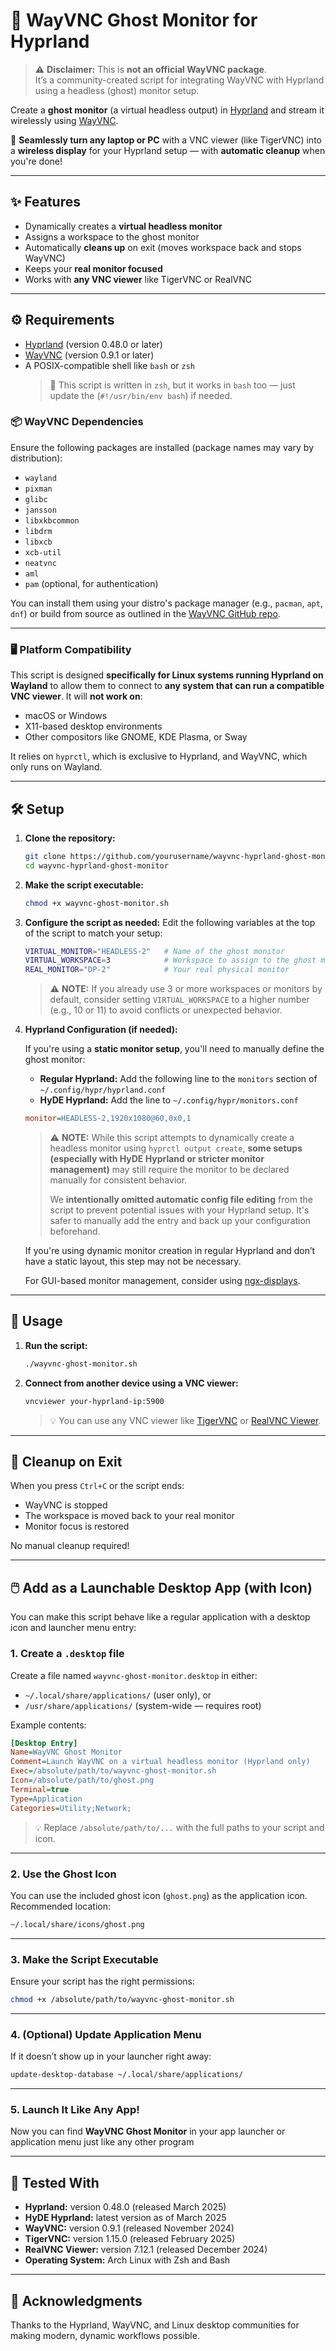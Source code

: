 # 👻 WayVNC Ghost Monitor for Hyprland

> ⚠️ **Disclaimer:** This is **not an official WayVNC package**.  
> It’s a community-created script for integrating WayVNC with Hyprland using a headless (ghost) monitor setup.

Create a **ghost monitor** (a virtual headless output) in [Hyprland](https://github.com/hyprwm/Hyprland) and stream it wirelessly using [WayVNC](https://github.com/any1/wayvnc).

👻 **Seamlessly turn any laptop or PC** with a VNC viewer (like TigerVNC) into a **wireless display** for your Hyprland setup — with **automatic cleanup** when you're done!

---

## ✨ Features

- Dynamically creates a **virtual headless monitor**
- Assigns a workspace to the ghost monitor
- Automatically **cleans up** on exit (moves workspace back and stops WayVNC)
- Keeps your **real monitor focused**
- Works with **any VNC viewer** like TigerVNC or RealVNC

---

## ⚙️ Requirements

- [Hyprland](https://github.com/hyprwm/Hyprland) (version 0.48.0 or later)
- [WayVNC](https://github.com/any1/wayvnc) (version 0.9.1 or later)
- A POSIX-compatible shell like `bash` or `zsh`  
  > 📝 This script is written in `zsh`, but it works in `bash` too — just update the (`#!/usr/bin/env bash`) if needed.

### 📦 WayVNC Dependencies

Ensure the following packages are installed (package names may vary by distribution):

- `wayland`
- `pixman`
- `glibc`
- `jansson`
- `libxkbcommon`
- `libdrm`
- `libxcb`
- `xcb-util`
- `neatvnc`
- `aml`
- `pam` (optional, for authentication)

You can install them using your distro's package manager (e.g., `pacman`, `apt`, `dnf`) or build from source as outlined in the [WayVNC GitHub repo](https://github.com/any1/wayvnc#dependencies).

---

### 🖥️ Platform Compatibility

This script is designed **specifically for Linux systems running Hyprland on Wayland** to allow them to connect to **any system that can run a compatible VNC viewer**. It will **not work on**:

- macOS or Windows
- X11-based desktop environments
- Other compositors like GNOME, KDE Plasma, or Sway

It relies on `hyprctl`, which is exclusive to Hyprland, and WayVNC, which only runs on Wayland.

---

## 🛠️ Setup

1. **Clone the repository:**
   ```bash
   git clone https://github.com/yourusername/wayvnc-hyprland-ghost-monitor.git
   cd wayvnc-hyprland-ghost-monitor
   ```

2. **Make the script executable:**
   ```bash
   chmod +x wayvnc-ghost-monitor.sh
   ```

3. **Configure the script as needed:**
   Edit the following variables at the top of the script to match your setup:
   ```sh
   VIRTUAL_MONITOR="HEADLESS-2"   # Name of the ghost monitor
   VIRTUAL_WORKSPACE=3            # Workspace to assign to the ghost monitor
   REAL_MONITOR="DP-2"            # Your real physical monitor
   ```

   > ⚠️ **NOTE:** If you already use 3 or more workspaces or monitors by default, consider setting `VIRTUAL_WORKSPACE` to a higher number (e.g., 10 or 11) to avoid conflicts or unexpected behavior.

4. **Hyprland Configuration (if needed):**

   If you're using a **static monitor setup**, you'll need to manually define the ghost monitor:

   - **Regular Hyprland:** Add the following line to the `monitors` section of `~/.config/hypr/hyprland.conf`
   - **HyDE Hyprland:** Add the line to `~/.config/hypr/monitors.conf`

   ```ini
   monitor=HEADLESS-2,1920x1080@60,0x0,1
   ```

   > ⚠️ **NOTE:** While this script attempts to dynamically create a headless monitor using `hyprctl output create`, **some setups (especially with HyDE Hyprland or stricter monitor management)** may still require the monitor to be declared manually for consistent behavior.
   >
   > We **intentionally omitted automatic config file editing** from the script to prevent potential issues with your Hyprland setup. It's safer to manually add the entry and back up your configuration beforehand.

   If you're using dynamic monitor creation in regular Hyprland and don’t have a static layout, this step may not be necessary.

   For GUI-based monitor management, consider using [ngx-displays](https://github.com/Aylur/ngx-displays).

---

## 🚀 Usage

1. **Run the script:**
   ```bash
   ./wayvnc-ghost-monitor.sh
   ```

2. **Connect from another device using a VNC viewer:**
   ```bash
   vncviewer your-hyprland-ip:5900
   ```

   > 💡 You can use any VNC viewer like [TigerVNC](https://tigervnc.org/) or [RealVNC Viewer](https://www.realvnc.com/en/connect/download/viewer/).

---

## 🧼 Cleanup on Exit

When you press `Ctrl+C` or the script ends:
- WayVNC is stopped
- The workspace is moved back to your real monitor
- Monitor focus is restored

No manual cleanup required!

---

## 🖱️ Add as a Launchable Desktop App (with Icon)

You can make this script behave like a regular application with a desktop icon and launcher menu entry:

### 1. Create a `.desktop` file

Create a file named `wayvnc-ghost-monitor.desktop` in either:

- `~/.local/share/applications/` (user only), or  
- `/usr/share/applications/` (system-wide — requires root)

Example contents:
```ini
[Desktop Entry]
Name=WayVNC Ghost Monitor
Comment=Launch WayVNC on a virtual headless monitor (Hyprland only)
Exec=/absolute/path/to/wayvnc-ghost-monitor.sh
Icon=/absolute/path/to/ghost.png
Terminal=true
Type=Application
Categories=Utility;Network;
```

> 💡 Replace `/absolute/path/to/...` with the full paths to your script and icon.

---

### 2. Use the Ghost Icon

You can use the included ghost icon (`ghost.png`) as the application icon.  
Recommended location:
```bash
~/.local/share/icons/ghost.png
```

---

### 3. Make the Script Executable

Ensure your script has the right permissions:
```bash
chmod +x /absolute/path/to/wayvnc-ghost-monitor.sh
```

---

### 4. (Optional) Update Application Menu

If it doesn’t show up in your launcher right away:
```bash
update-desktop-database ~/.local/share/applications/
```

---

### 5. Launch It Like Any App!

Now you can find **WayVNC Ghost Monitor** in your app launcher or application menu just like any other program

---

## 🧪 Tested With

- **Hyprland:** version 0.48.0 (released March 2025)  
- **HyDE Hyprland:** latest version as of March 2025  
- **WayVNC:** version 0.9.1 (released November 2024)  
- **TigerVNC:** version 1.15.0 (released February 2025)  
- **RealVNC Viewer:** version 7.12.1 (released December 2024)  
- **Operating System:** Arch Linux with Zsh and Bash

---

## 🙌 Acknowledgments

Thanks to the Hyprland, WayVNC, and Linux desktop communities for making modern, dynamic workflows possible.
